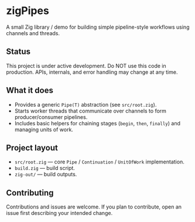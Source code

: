 # zigPipes

A small Zig library / demo for building simple pipeline-style workflows using channels and threads.

## Status

This project is under active development. Do NOT use this code in production. APIs, internals, and error handling may change at any time.

## What it does

- Provides a generic `Pipe(T)` abstraction (see `src/root.zig`).
- Starts worker threads that communicate over channels to form producer/consumer pipelines.
- Includes basic helpers for chaining stages (`begin`, `then`, `finally`) and managing units of work.

## Project layout

- `src/root.zig` — core `Pipe` / `Continuation` / `UnitOfWork` implementation.
- `build.zig` — build script.
- `zig-out/` — build outputs.

## Contributing

Contributions and issues are welcome. If you plan to contribute, open an issue first describing your intended change.
